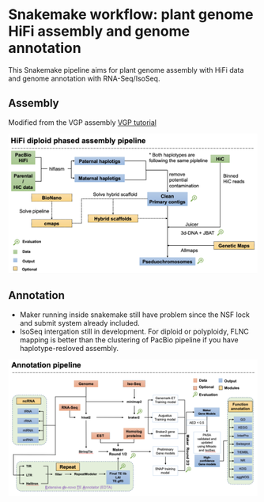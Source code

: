 # Snakemake workflow: plant genome HiFi assembly and genome annotation

This Snakemake pipeline aims for plant genome assembly with HiFi data and genome annotation with RNA-Seq/IsoSeq.


## Assembly

Modified from the VGP assembly [VGP tutorial](https://training.galaxyproject.org/training-material/topics/assembly/tutorials/vgp_genome_assembly/tutorial.html)

![Assembly](./images/Assembly.png)




## Annotation


- Maker running inside snakemake still have problem since the NSF lock and submit system already included.
- IsoSeq intergation still in development. For diploid or polyploidy, FLNC mapping is better than the clustering of PacBio pipeline if you have haplotype-resloved assembly.


![Annotation](./images/Annotation.png)

